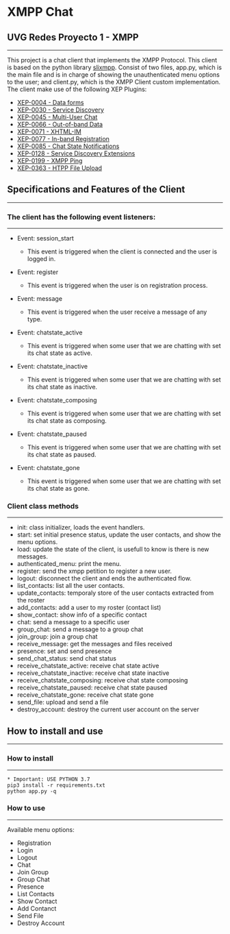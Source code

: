 # XMPP Chat
## UVG Redes Proyecto 1 - XMPP
---

This project is a chat client that implements the XMPP Protocol. This client is based on the python library [slixmpp](https://slixmpp.readthedocs.io/en/latest/). Consist of two files, app.py, which is the main file and is in charge of showing the unauthenticated menu options to the user; and client.py, which is the XMPP Client custom implementation. The client make use of the following XEP Plugins:

- [XEP-0004 - Data forms](https://slixmpp.readthedocs.io/en/latest/api/plugins/xep_0004.html)
- [XEP-0030 - Service Discovery](https://slixmpp.readthedocs.io/en/latest/api/plugins/xep_0030.html)
- [XEP-0045 - Multi-User Chat](https://slixmpp.readthedocs.io/en/latest/api/plugins/xep_0045.html)
- [XEP-0066 - Out-of-band Data](https://slixmpp.readthedocs.io/en/latest/api/plugins/xep_0066.html)
- [XEP-0071 - XHTML-IM](https://slixmpp.readthedocs.io/en/latest/api/plugins/xep_0071.html)
- [XEP-0077 - In-band Registration](https://slixmpp.readthedocs.io/en/latest/api/plugins/xep_0077.html)
- [XEP-0085 - Chat State Notifications](https://slixmpp.readthedocs.io/en/latest/api/plugins/xep_0085.html)
- [XEP-0128 - Service Discovery Extensions](https://slixmpp.readthedocs.io/en/latest/api/plugins/xep_0128.html)
- [XEP-0199 - XMPP Ping](https://slixmpp.readthedocs.io/en/latest/api/plugins/xep_0199.html)
- [XEP-0363 - HTPP File Upload](https://slixmpp.readthedocs.io/en/latest/api/plugins/xep_0363.html)


## Specifications and Features of the Client
---
### The client has the following event listeners:
---
- Event: session_start
    - This event is triggered when the client is connected and the user is logged in.

- Event: register
    - This event is triggered when the user is on registration process.

- Event: message
    - This event is triggered when the user receive a message of any type.

- Event: chatstate_active
    - This event is triggered when some user that we are chatting with set its chat state as active.

- Event: chatstate_inactive
    - This event is triggered when some user that we are chatting with set its chat state as inactive.

- Event: chatstate_composing
    - This event is triggered when some user that we are chatting with set its chat state as composing.

- Event: chatstate_paused
    - This event is triggered when some user that we are chatting with set its chat state as paused.

- Event: chatstate_gone
    - This event is triggered when some user that we are chatting with set its chat state as gone.


### Client class methods
---
- init: class initializer, loads the event handlers.
- start: set initial presence status, update the user contacts, and show the menu options.
- load: update the state of the client, is usefull to know is there is new messages.
- authenticated_menu: print the menu.
- register: send the xmpp petition to register a new user.
- logout: disconnect the client and ends the authenticated flow.
- list_contacts: list all the user contacts.
- update_contacts: temporaly store of the user contacts extracted from the roster
- add_contacts: add a user to my roster (contact list)
- show_contact: show info of a specific contact
- chat: send a message to a specific user
- group_chat: send a message to a group chat
- join_group: join a group chat
- receive_message: get the messages and files received
- presence: set and send presence
- send_chat_status: send chat status
- receive_chatstate_active: receive chat state active
- receive_chatstate_inactive: receive chat state inactive
- receive_chatstate_composing: receive chat state composing
- receive_chatstate_paused: receive chat state paused
- receive_chatstate_gone: receive chat state gone
- send_file: upload and send a file
- destroy_account: destroy the current user account on the server


## How to install and use
---
### How to install
---
    * Important: USE PYTHON 3.7
    pip3 install -r requirements.txt
    python app.py -q

### How to use
---
Available menu options:
- Registration
- Login
- Logout
- Chat
- Join Group
- Group Chat
- Presence
- List Contacts
- Show Contact
- Add Contanct
- Send File
- Destroy Account
